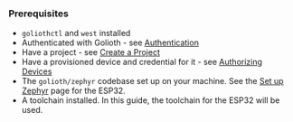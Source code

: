 ### Prerequisites

- `goliothctl` and `west` installed
- Authenticated with Golioth - see [Authentication](/getting-started/3-commandline/3-authentication.md)
- Have a project - see [Create a Project](/getting-started/3-commandline/4-create-project.md)
- Have a provisioned device and credential for it - see [Authorizing Devices](/getting-started/3-commandline/6-authorize-devices.md)
- The `golioth/zephyr` codebase set up on your machine. See the [Set up Zephyr](/firmware/hardware/2-esp32/2-zephyr-quickstart/2-set-up-zephyr.md) page for the ESP32.
- A toolchain installed. In this guide, the toolchain for the ESP32 will be used.

